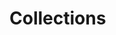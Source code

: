 # Collections   

<script src="https://unpkg.com/@stoplight/elements/web-components.min.js"></script>
<link rel="stylesheet" href="https://unpkg.com/@stoplight/elements/styles.min.css">

<elements-api
  apiDescriptionUrl="Collections.yaml"
  layout="sidebar"
  router="hash"
  hideTryIt="false"
  hideSchemas="false"
  hideInternal="false"
/>